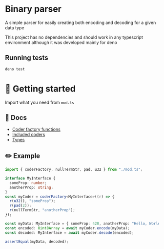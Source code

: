 # Binary parser

A simple parser for easily creating both encoding and decoding for a given data type

This project has no dependencies and should work in any typescript environment although it was developed mainly for deno

## Running tests

```bash
deno test
```

# :tada: Getting started

Import what you need from `mod.ts`

## :pencil: Docs

- [Coder factory functions](docs/coder_factories.md)
- [Included coders](docs/included_coders.md)
- [Types](docs/types.md)

## :pencil2: Example

```ts
import { coderFactory, nullTermStr, pad, u32 } from "./mod.ts";

interface MyInterface {
  someProp: number;
  anotherProp: string;
}
const myCoder = coderFactory<MyInterface>((r) => {
  r(u32(), "someProp");
  r(pad(2));
  r(nullTermStr, "anotherProp");
});

const myData: MyInterface = { someProp: 420, anotherProp: "Hello, World!" };
const encoded: Uint8Array = await myCoder.encode(myData);
const decoded: MyInterface = await myCoder.decode(encoded);

assertEqual(myData, decoded);
```
